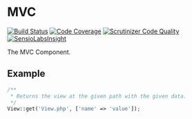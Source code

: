 # MVC

[![Build Status](https://scrutinizer-ci.com/g/miBadger/miBadger.Mvc/badges/build.png?b=master)](https://scrutinizer-ci.com/g/miBadger/miBadger.Mvc/build-status/master)
[![Code Coverage](https://scrutinizer-ci.com/g/miBadger/miBadger.Mvc/badges/coverage.png?b=master)](https://scrutinizer-ci.com/g/miBadger/miBadger.Mvc/?branch=master)
[![Scrutinizer Code Quality](https://scrutinizer-ci.com/g/miBadger/miBadger.Mvc/badges/quality-score.png?b=master)](https://scrutinizer-ci.com/g/miBadger/miBadger.Mvc/?branch=master)
[![SensioLabsInsight](https://insight.sensiolabs.com/projects/501c2d95-c64f-48ca-b880-ac45723da14f/mini.png)](https://insight.sensiolabs.com/projects/501c2d95-c64f-48ca-b880-ac45723da14f)

The MVC Component.

## Example

```php
/**
 * Returns the view at the given path with the given data.
 */
View::get('View.php', ['name' => 'value']);
```
